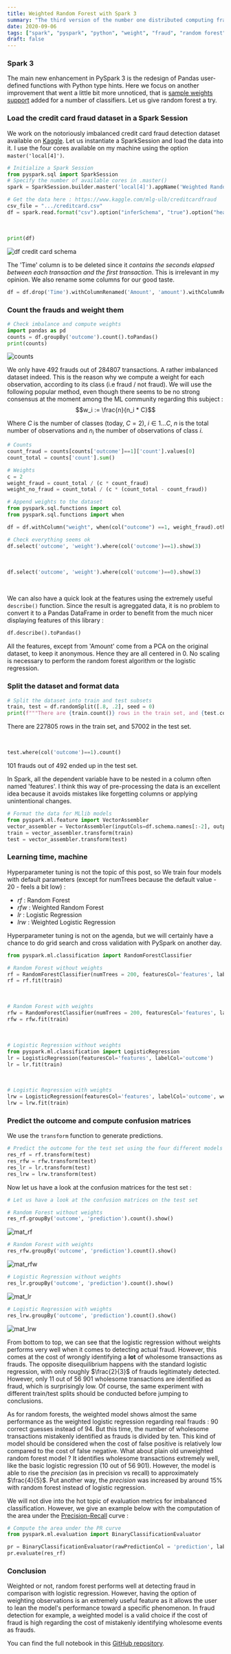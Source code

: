 ```yaml
---
title: Weighted Random Forest with Spark 3
summary: "The third version of the number one distributed computing framework Spark was released in June 2020. Sample weights support was implemented for tree-based algorithms : decision tree, gradient tree boosting and random forest. Today we experiment with this new feature on an imbalanced dataset about credit card fraud."
date: 2020-09-06
tags: ["spark", "pyspark", "python", "weight", "fraud", "random forest"]
draft: false
---
```


### Spark 3

The main new enhancement in PySpark 3 is the redesign of Pandas user-defined functions with Python type hints. Here we focus on another improvement that went a little bit more unnoticed, that is [sample weights support](https://databricks.com/blog/2020/05/20/new-pandas-udfs-and-python-type-hints-in-the-upcoming-release-of-apache-spark-3-0.html) added for a number of classifiers. Let us give random forest a try.

### Load the credit card fraud dataset in a Spark Session

We work on the notoriously imbalanced credit card fraud detection dataset available on [Kaggle](https://www.kaggle.com/mlg-ulb/creditcardfraud). Let us instantiate a SparkSession and load the data into it. I use the four cores available on my machine using the option ```master('local[4]')```.  

```python
# Initialize a Spark Session
from pyspark.sql import SparkSession
# Specify the number of available cores in .master()
spark = SparkSession.builder.master('local[4]').appName('Weighted Random Forest with Spark 3').getOrCreate()

# Get the data here : https://www.kaggle.com/mlg-ulb/creditcardfraud
csv_file = ".../creditcard.csv"
df = spark.read.format("csv").option("inferSchema", "true").option("header", "true").load(csv_file)
```

&nbsp;

```python
print(df)
```

![df credit card schema](/res/spark_3_imbalanced/img/colnames.png)

The 'Time' column is to be deleted since it *contains the seconds elapsed between each transaction and the first transaction*. This is irrelevant in my opinion. We also rename some columns for our good taste.

```python
df = df.drop('Time').withColumnRenamed('Amount', 'amount').withColumnRenamed('Class', 'outcome')
```

### Count the frauds and weight them

```python
# Check imbalance and compute weights
import pandas as pd
counts = df.groupBy('outcome').count().toPandas()
print(counts)
```

![counts](/res/spark_3_imbalanced/img/counts.png)

We only have 492 frauds out of 284807 transactions. A rather imbalanced dataset indeed. This is the reason why we compute a weight for each observation, according to its class (i.e fraud / not fraud). We will use the following popular method, even though there seems to be no strong consensus at the moment among the ML community regarding this subject : $$w_i := \frac{n}{n_i * C}$$

Where $C$ is the number of classes (today, $C = 2$), $i \in {1...C}$, $n$ is the total number of observations and $n_i$ the number of observations of class $i$.

```python
# Counts
count_fraud = counts[counts['outcome']==1]['count'].values[0]
count_total = counts['count'].sum()

# Weights
c = 2
weight_fraud = count_total / (c * count_fraud)
weight_no_fraud = count_total / (c * (count_total - count_fraud))

# Append weights to the dataset
from pyspark.sql.functions import col
from pyspark.sql.functions import when

df = df.withColumn("weight", when(col("outcome") ==1, weight_fraud).otherwise(weight_no_fraud))

# Check everything seems ok
df.select('outcome', 'weight').where(col('outcome')==1).show(3)
```

&nbsp;

```python
df.select('outcome', 'weight').where(col('outcome')==0).show(3)
```

&nbsp;

We can also have a quick look at the features using the extremely useful ```describe()``` function. Since the result is agreggated data, it is no problem to convert it to a Pandas DataFrame in order to benefit from the much nicer displaying features of this library :

```python
df.describe().toPandas()
```

All the features, except from 'Amount' come from a PCA on the original dataset, to keep it anonymous. Hence they are all centered in 0. No scaling is necessary to perform the random forest algorithm or the logistic regression.

### Split the dataset and format data

```python
# Split the dataset into train and test subsets
train, test = df.randomSplit([.8, .2], seed = 0)
print(f"""There are {train.count()} rows in the train set, and {test.count()} in the test set""")
```

There are 227805 rows in the train set, and 57002 in the test set.

&nbsp;

```python
test.where(col('outcome')==1).count()
```

101 frauds out of 492 ended up in the test set.  
  
In Spark, all the dependent variable have to be nested in a column often named 'features'. I think this way of pre-processing the data is an excellent idea because it avoids mistakes like forgetting columns or applying unintentional changes.

```python
# Format the data for MLlib models
from pyspark.ml.feature import VectorAssembler
vector_assembler = VectorAssembler(inputCols=df.schema.names[:-2], outputCol="features")
train = vector_assembler.transform(train)
test = vector_assembler.transform(test)
```

### Learning time, machine

Hyperparameter tuning is not the topic of this post, so We train four models with default parameters (except for numTrees because the default value - 20 - feels a bit low) :

* *rf* : Random Forest
* *rfw* : Weighted Random Forest
* *lr* : Logistic Regression
* *lrw* : Weighted Logistic Regression  

Hyperparameter tuning is not on the agenda, but we will certainly have a chance to do grid search and cross validation with PySpark on another day.

```python
from pyspark.ml.classification import RandomForestClassifier

# Random Forest without weights
rf = RandomForestClassifier(numTrees = 200, featuresCol='features', labelCol='outcome', seed=0)
rf = rf.fit(train)
```
&nbsp;

```python
# Random Forest with weights
rfw = RandomForestClassifier(numTrees = 200, featuresCol='features', labelCol='outcome', weightCol='weight', seed=0)
rfw = rfw.fit(train)
```
&nbsp;

```python
# Logistic Regression without weights
from pyspark.ml.classification import LogisticRegression
lr = LogisticRegression(featuresCol='features', labelCol='outcome')
lr = lr.fit(train)
```
&nbsp;

```python
# Logistic Regression with weights
lrw = LogisticRegression(featuresCol='features', labelCol='outcome', weightCol='weight')
lrw = lrw.fit(train)
```

### Predict the outcome and compute confusion matrices

We use the ```transform``` function to generate predictions.

```python
# Predict the outcome for the test set using the four different models computed above
res_rf = rf.transform(test)
res_rfw = rfw.transform(test)
res_lr = lr.transform(test)
res_lrw = lrw.transform(test)
```

Now let us have a look at the confusion matrices for the test set :  

```python
# Let us have a look at the confusion matrices on the test set

# Random Forest without weights
res_rf.groupBy('outcome', 'prediction').count().show()
```

![mat_rf](/res/spark_3_imbalanced/img/mat_rf.png)

```python
# Random Forest with weights
res_rfw.groupBy('outcome', 'prediction').count().show()
```

![mat_rfw](/res/spark_3_imbalanced/img/mat_rfw.png)

```python
# Logistic Regression without weights
res_lr.groupBy('outcome', 'prediction').count().show()
```

![mat_lr](/res/spark_3_imbalanced/img/mat_lr.png)

```python
# Logistic Regression with weights
res_lrw.groupBy('outcome', 'prediction').count().show()
```

![mat_lrw](/res/spark_3_imbalanced/img/mat_lrw.png)

From bottom to top, we can see that the logistic regression without weights performs very well when it comes to detecting actual fraud. However, this comes at the cost of wrongly identifying a **lot** of wholesome transactions as frauds. The opposite disequilibrium happens with the standard logistic regression, with only roughly $\frac{2}{3}$ of frauds legitimately detected. However, only 11 out of 56 901 wholesome transactions are identified as fraud, which is surprisingly low. Of course, the same experiment with different train/test splits should be conducted before jumping to conclusions.  
  
As for random forests, the weighted model shows almost the same performance as the weighted logistic regression regarding real frauds : 90 correct guesses instead of 94. But this time, the number of wholesome transactions mistakenly identified as frauds is divided by ten. This kind of model should be considered when the cost of false positive is relatively low compared to the cost of false negative. What about plain old unweighted random forest model ? It identifies wholesome transactions extremely well, like the basic logistic regression (10 out of 56 901). However, the model is able to rise the *precision* (as in precision vs recall) to approximately $\frac{4}{5}$. Put another way, the *precision* was increased by around 15% with random forest instead of logistic regression.  
  
We will not dive into the hot topic of evaluation metrics for imbalanced classification. However, we give an example below with the computation of the area under the [Precision-Recall](https://scikit-learn.org/stable/auto_examples/model_selection/plot_precision_recall.html) curve :

```python
# Compute the area under the PR curve
from pyspark.ml.evaluation import BinaryClassificationEvaluator

pr = BinaryClassificationEvaluator(rawPredictionCol = 'prediction', labelCol="outcome", metricName="areaUnderPR")
pr.evaluate(res_rf)
```

### Conclusion

Weighted or not, random forest performs well at detecting fraud in comparison with logistic regression. However, having the option of weighting observations is an extremely useful feature as it allows the user to lean the model's performance toward a specific phenomenon. In fraud detection for example, a weighted model is a valid choice if the cost of fraud is high regarding the cost of mistakenly identifying wholesome events as frauds.

You can find the full notebook in this [GitHub repository](https://github.com/datatrigger/weighted_random_forest_spark_3).

&nbsp;

